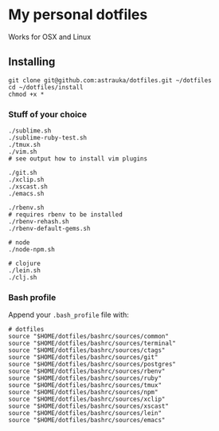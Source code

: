# My personal dotfiles

Works for OSX and Linux

## Installing

```
git clone git@github.com:astrauka/dotfiles.git ~/dotfiles
cd ~/dotfiles/install
chmod +x *
```

### Stuff of your choice

```
./sublime.sh
./sublime-ruby-test.sh
./tmux.sh
./vim.sh
# see output how to install vim plugins

./git.sh
./xclip.sh
./xscast.sh
./emacs.sh

./rbenv.sh
# requires rbenv to be installed
./rbenv-rehash.sh
./rbenv-default-gems.sh

# node
./node-npm.sh

# clojure
./lein.sh
./clj.sh
```

### Bash profile

Append your `.bash_profile` file with:

```
# dotfiles
source "$HOME/dotfiles/bashrc/sources/common"
source "$HOME/dotfiles/bashrc/sources/terminal"
source "$HOME/dotfiles/bashrc/sources/ctags"
source "$HOME/dotfiles/bashrc/sources/git"
source "$HOME/dotfiles/bashrc/sources/postgres"
source "$HOME/dotfiles/bashrc/sources/rbenv"
source "$HOME/dotfiles/bashrc/sources/ruby"
source "$HOME/dotfiles/bashrc/sources/tmux"
source "$HOME/dotfiles/bashrc/sources/npm"
source "$HOME/dotfiles/bashrc/sources/xclip"
source "$HOME/dotfiles/bashrc/sources/xscast"
source "$HOME/dotfiles/bashrc/sources/lein"
source "$HOME/dotfiles/bashrc/sources/emacs"
```
